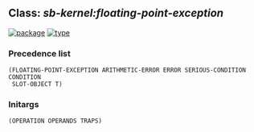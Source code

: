 ## Class: ***sb-kernel:floating-point-exception***
[![package](https://img.shields.io/badge/Package-SB--KERNEL-5f9ea0.svg?style=social&colorA=999999)](../) [![type](https://img.shields.io/badge/Type-Class-5f9ea0.svg?style=social&colorA=999999)](../#class) 
### Precedence list
```
(FLOATING-POINT-EXCEPTION ARITHMETIC-ERROR ERROR SERIOUS-CONDITION CONDITION
 SLOT-OBJECT T)
```
### Initargs
```
(OPERATION OPERANDS TRAPS)
```
